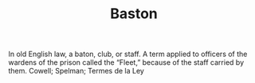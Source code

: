 ---
title: Baston
letter: B
permalink: "/definitions/baston.html"
body: In old English law, a baton, club, or staff. A term applied to officers of the
  wardens of the prison called the “Fleet,” because of the staff carried by them.
  Cowell; Spelman; Termes de la Ley
published_at: '2018-07-07'
layout: post
---
